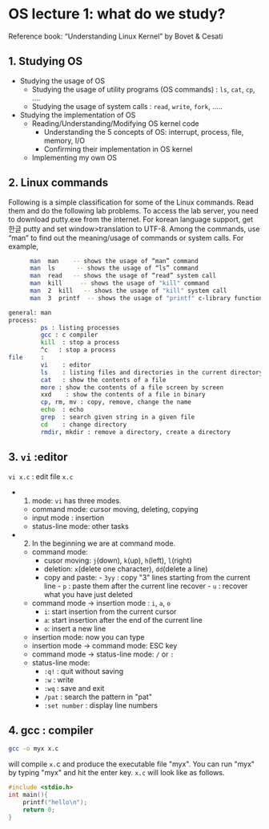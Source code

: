 # OS lecture 1: what do we study?

Reference book: “Understanding Linux Kernel” by Bovet & Cesati

## 1. Studying OS

- Studying the usage of OS
  - Studying the usage of utility programs (OS commands) : `ls`, `cat`, `cp`, ....
  - Studying the usage of system calls : `read`, `write`, `fork`, .....
- Studying the implementation of OS
  - Reading/Understanding/Modifying OS kernel code
    - Understanding the 5 concepts of OS: interrupt, process, file, memory, I/O
    - Confirming their implementation in OS kernel
  - Implementing my own OS

## 2. Linux commands

Following is a simple classification for some of the Linux commands. Read them and do the following lab problems. To access the lab server, you need to download putty.exe from the internet. For korean language support, get 한글 putty and set window>translation to UTF-8. Among the commands, use “man” to find out the meaning/usage of commands or system calls. For example,

```bash
      man  man    -- shows the usage of “man” command
      man  ls      -- shows the usage of “ls” command
      man  read   -- shows the usage of “read” system call
      man  kill     -- shows the usage of "kill" command
      man  2  kill   -- shows the usage of "kill" system call
      man  3  printf  -- shows the usage of "printf" c-library function
```

```bash
general: man
process:
         ps : listing processes
         gcc : c compiler
         kill  : stop a process
         ^c   : stop a process
file     :
         vi    : editor
         ls    : listing files and directories in the current directory
         cat   : show the contents of a file
         more : show the contents of a file screen by screen
         xxd    : show the contents of a file in binary
         cp, rm, mv : copy, remove, change the name
         echo  : echo
         grep  : search given string in a given file
         cd    : change directory
         rmdir, mkdir : remove a directory, create a directory
```

## 3. `vi` :editor

`vi x.c` : edit file `x.c`

- 1. mode: `vi` has three modes.
  - command mode: cursor moving, deleting, copying
  - input mode : insertion
  - status-line mode: other tasks
- 2. In the beginning we are at command mode.
  - command mode:
    - cusor moving: `j`(down), `k`(up), `h`(left), `l`(right)
    - deletion: `x`(delete one character), `dd`(delete a line)
    - copy and paste: - `3yy` : copy "3" lines starting from the current line - `p` : paste them after the current line
      recover - `u` : recover what you have just deleted
  - command mode -> insertion mode : `i`, `a`, `o`
    - `i`: start insertion from the current cursor
    - `a`: start insertion after the end of the current line
    - `o`: insert a new line
  - insertion mode: now you can type
  - insertion mode -> command mode: ESC key
  - command mode -> status-line mode: `/` or `:`
  - status-line mode:
    - `:q!` : quit without saving
    - `:w` : write
    - `:wq` : save and exit
    - `/pat` : search the pattern in "pat"
    - `:set number` : display line numbers

## 4. gcc : compiler

```bash
gcc -o myx x.c
```

will compile `x.`c and produce the executable file "myx". You can run "myx" by typing "myx" and hit the enter key. `x.c` will look like as follows.

```c
#include <stdio.h>
int main(){
    printf("hello\n");
    return 0;
}
```
